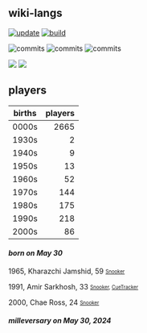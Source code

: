 ## wiki-langs
[![update](https://github.com/dreamerminsk/wiki-langs/actions/workflows/update-tables.yml/badge.svg)](https://github.com/dreamerminsk/wiki-langs/actions/workflows/update-tables.yml)
[![build](https://github.com/dreamerminsk/wiki-langs/actions/workflows/build.yml/badge.svg)](https://github.com/dreamerminsk/wiki-langs/actions/workflows/build.yml)

![commits](https://img.shields.io/github/commit-activity/y/dreamerminsk/wiki-langs)
![commits](https://img.shields.io/github/commit-activity/m/dreamerminsk/wiki-langs)
![commits](https://img.shields.io/github/commit-activity/w/dreamerminsk/wiki-langs)

![](https://img.shields.io/github/languages/code-size/dreamerminsk/wiki-langs)
![](https://img.shields.io/github/repo-size/dreamerminsk/wiki-langs)

## players
| births | players |
| :----: | ------: |
| 0000s | 2665 |
| 1930s | 2 |
| 1940s | 9 |
| 1950s | 13 |
| 1960s | 52 |
| 1970s | 144 |
| 1980s | 175 |
| 1990s | 218 |
| 2000s | 86 |

#### ***born on May 30***
1965, Kharazchi Jamshid, 59 <sub><sup>[Snooker](http://www.snooker.org/res/index.asp?player=2658)</sup></sub>

1991, Amir Sarkhosh, 33 <sub><sup>[Snooker](http://www.snooker.org/res/index.asp?player=1350), [CueTracker](http://cuetracker.net/Players/amir-sarkhosh/)</sup></sub>

2000, Chae Ross, 24 <sub><sup>[Snooker](http://www.snooker.org/res/index.asp?player=2204)</sup></sub>


#### ***milleversary on May 30, 2024***




